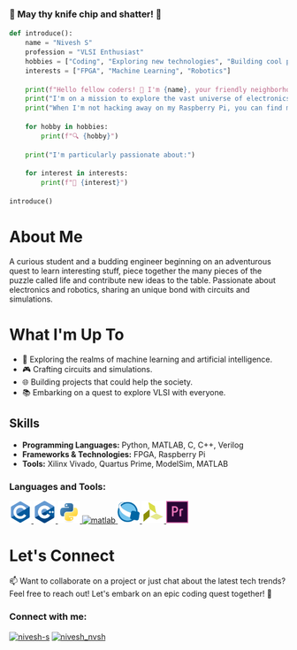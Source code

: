 ### 🚀 May thy knife chip and shatter! 🌌

```python
def introduce():
    name = "Nivesh S"
    profession = "VLSI Enthusiast"
    hobbies = ["Coding", "Exploring new technologies", "Building cool projects"]
    interests = ["FPGA", "Machine Learning", "Robotics"]

    print(f"Hello fellow coders! 👋 I'm {name}, your friendly neighborhood {profession}.")
    print("I'm on a mission to explore the vast universe of electronics and beyond!")
    print("When I'm not hacking away on my Raspberry Pi, you can find me:")
    
    for hobby in hobbies:
        print(f"🔍 {hobby}")
        
    print("I'm particularly passionate about:")
    
    for interest in interests:
        print(f"🚀 {interest}")

introduce()
```
 
# About Me
A curious student and a budding engineer beginning on an adventurous quest to learn interesting stuff, piece together the many pieces of the puzzle called life and contribute new ideas to the table. 
Passionate about electronics and robotics, sharing an unique bond with circuits and simulations.

# What I'm Up To
- 🤖 Exploring the realms of machine learning and artificial intelligence.
- 🎮 Crafting circuits and simulations.
- 🌐 Building projects that could help the society.
- 📚 Embarking on a quest to explore VLSI with everyone.

## Skills
- **Programming Languages:** Python, MATLAB, C, C++, Verilog
- **Frameworks & Technologies:** FPGA, Raspberry Pi
- **Tools:** Xilinx Vivado, Quartus Prime, ModelSim, MATLAB


<!--## Projects
Here are some notable projects I've worked on:
- [Project Name](Link to Project): Brief description.
- [Project Name](Link to Project): Brief description.

## Contribution
I'm passionate about contributing to the open-source community. Some of my contributions include:
- [Contribution Name](Link to Contribution): Description of your contribution.
- [Contribution Name](Link to Contribution): Description of your contribution.-->

<h3 align="left">Languages and Tools:</h3>
<p align="left">
  <a href="https://www.cprogramming.com/" target="_blank" rel="noreferrer">
    <img src="https://raw.githubusercontent.com/devicons/devicon/master/icons/c/c-original.svg" alt="c" width="40" height="40"/>
  </a>
  <a href="https://www.w3schools.com/cpp/" target="_blank" rel="noreferrer">
    <img src="https://raw.githubusercontent.com/devicons/devicon/master/icons/cplusplus/cplusplus-original.svg" alt="cplusplus" width="40" height="40"/>
  </a>
  <a href="https://www.python.org" target="_blank" rel="noreferrer">
    <img src="https://raw.githubusercontent.com/devicons/devicon/master/icons/python/python-original.svg" alt="python" width="40" height="40"/>
  </a>
 <a href="https://www.mathworks.com/" target="_blank" rel="noreferrer"> 
   <img src="https://upload.wikimedia.org/wikipedia/commons/2/21/Matlab_Logo.png" alt="matlab" width="40" height="40"/> 
 </a>
  <a href="https://www.intel.com/content/www/us/en/products/details/fpga/development-tools/quartus-prime.html" target="_blank" rel="noreferrer">
    <img src="https://github.com/in-explicable/icons/blob/main/Quartus-Prime-.png" alt="quartus" width="40" height="40"/>
  </a>
  <a href="https://www.xilinx.com/products/design-tools/vivado.html" target="_blank" rel="noreferrer">
    <img src="https://github.com/in-explicable/icons/blob/main/vivado.png" alt="vivado" width="40" height="40"/>
  </a>
  
  <a href="https://www.adobe.com/products/premiere.html" target="_blank" rel="noreferrer">
    <img src="https://raw.githubusercontent.com/devicons/devicon/master/icons/premierepro/premierepro-original.svg" alt="premierpro" width="40" height="40"/>
  </a>
</p>


# Let's Connect
📫 Want to collaborate on a project or just chat about the latest tech trends? Feel free to reach out! Let's embark on an epic coding quest together! 🚀
<h3 align="left">Connect with me:</h3>
<p align="left">
<a href="https://linkedin.com/in/nivesh-s" target="blank"><img align="center" src="https://raw.githubusercontent.com/rahuldkjain/github-profile-readme-generator/master/src/images/icons/Social/linked-in-alt.svg" alt="nivesh-s" height="30" width="40" /></a>
<a href="https://instagram.com/nivesh_nvsh" target="blank"><img align="center" src="https://raw.githubusercontent.com/rahuldkjain/github-profile-readme-generator/master/src/images/icons/Social/instagram.svg" alt="nivesh_nvsh" height="30" width="40" /></a>

